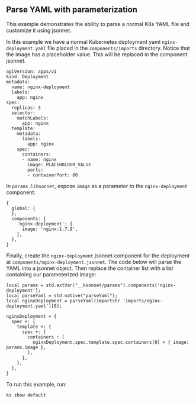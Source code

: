 ## Parse YAML with parameterization

This example demonstrates the ability to parse a normal K8s YAML file and customize it using jsonnet.

In this example we have a normal Kubernetes deployment yaml `nginx-deployment.yaml` file placed in
the `components/imports` directory. Notice that the image has a placeholder value. This will be
replaced in the component jsonnet.

```
apiVersion: apps/v1
kind: Deployment
metadata:
  name: nginx-deployment
  labels:
    app: nginx
spec:
  replicas: 3
  selector:
    matchLabels:
      app: nginx
  template:
    metadata:
      labels:
        app: nginx
    spec:
      containers:
      - name: nginx
        image: PLACEHOLDER_VALUE
        ports:
        - containerPort: 80
```

In `params.libsonnet`, expose `image` as a parameter to the `nginx-deployment` component:
```
{
  global: {
  },
  components: {
    'nginx-deployment': {
      image: 'nginx:1.7.9',
    },
  },
}
```

Finally, create the `nginx-deployment` jsonnet component for the deployment at `components/nginx-deployment.jsonnet`.
The code below will parse the YAML into a jsonnet object. Then replace the container list with
a list containing our parameterized image:

```
local params = std.extVar("__ksonnet/params").components['nginx-deployment'];
local parseYaml = std.native("parseYaml");
local nginxDeployment = parseYaml(importstr 'imports/nginx-deployment.yaml')[0];

nginxDeployment + {
  spec +: {
    template +: {
      spec +: {
        containers : [
          nginxDeployment.spec.template.spec.containers[0] + { image: params.image },
        ],
      },
    },
  },
}
```

To run this example, run:
```
ks show default
```
